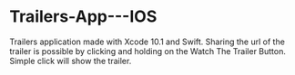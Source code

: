 # Trailers-App---IOS
Trailers application made with Xcode 10.1 and Swift.
Sharing the url of the trailer is possible by clicking and holding on the Watch The Trailer Button.
Simple click will show the trailer.
